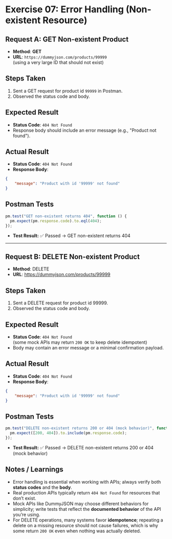 # Exercise 07: Error Handling (Non-existent Resource)

## Request A: GET Non-existent Product
- **Method**: **GET**
- **URL**: `https://dummyjson.com/products/99999`  
  (using a very large ID that should not exist)

## Steps Taken
1. Sent a GET request for product id `99999` in Postman.
2. Observed the status code and body.

## Expected Result
- **Status Code**: `404 Not Found`
- Response body should include an error message (e.g., "Product not found").

## Actual Result
- **Status Code**: `404 Not Found`
- **Response Body**:
```json
{
    "message": "Product with id '99999' not found"
}
```
## Postman Tests
```javascript
pm.test("GET non-existent returns 404", function () {
  pm.expect(pm.response.code).to.eql(404);
});
```
- **Test Result:** ✅ Passed → GET non-existent returns 404

---

## Request B: DELETE Non-existent Product
- **Method**: DELETE
- **URL**: https://dummyjson.com/products/99999

## Steps Taken
1. Sent a DELETE request for product id 99999.
2. Observed the status code and body.

## Expected Result
- **Status Code**: `404 Not Found`  
  (some mock APIs may return `200 OK` to keep delete idempotent)
- Body may contain an error message or a minimal confirmation payload.

## Actual Result
- **Status Code**: `404 Not Found`
- **Response Body**:
```json
{
    "message": "Product with id '99999' not found"
}
```

## Postman Tests
```javascript
pm.test("DELETE non-existent returns 200 or 404 (mock behavior)", function () {
  pm.expect([200, 404]).to.include(pm.response.code);
});
```
- **Test Result:** ✅ Passed → DELETE non-existent returns 200 or 404 (mock behavior)

## Notes / Learnings
- Error handling is essential when working with APIs; always verify both **status codes** and the **body**.
- Real production APIs typically return `404 Not Found` for resources that don’t exist.
- Mock APIs like DummyJSON may choose different behaviors for simplicity; write tests that reflect the **documented behavior** of the API you’re using.
- For DELETE operations, many systems favor **idempotence**; repeating a delete on a missing resource should not cause failures, which is why some return `200 OK` even when nothing was actually deleted.
